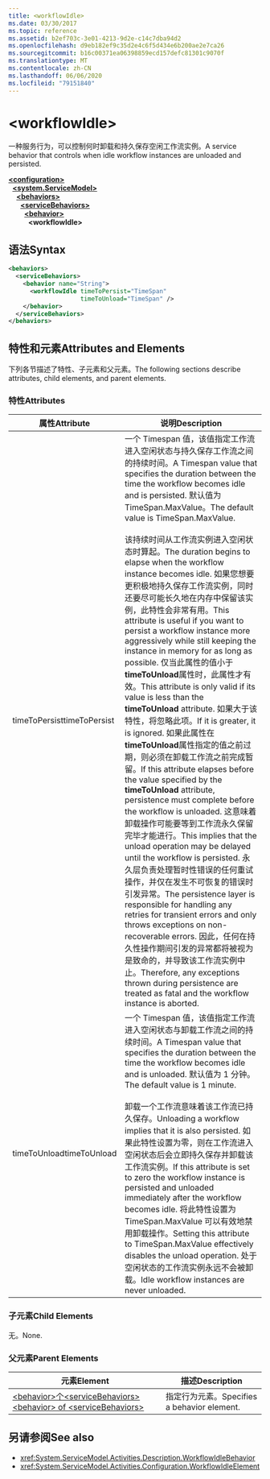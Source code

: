 ```yaml
---
title: <workflowIdle>
ms.date: 03/30/2017
ms.topic: reference
ms.assetid: b2ef703c-3e01-4213-9d2e-c14c7dba94d2
ms.openlocfilehash: d9eb182ef9c35d2e4c6f5d434e6b200ae2e7ca26
ms.sourcegitcommit: b16c00371ea06398859ecd157defc81301c9070f
ms.translationtype: MT
ms.contentlocale: zh-CN
ms.lasthandoff: 06/06/2020
ms.locfileid: "79151840"
---
```

# \<workflowIdle>
<span data-ttu-id="85dee-101">一种服务行为，可以控制何时卸载和持久保存空闲工作流实例。</span><span class="sxs-lookup"><span data-stu-id="85dee-101">A service behavior that controls when idle workflow instances are unloaded and persisted.</span></span>  
  
[**\<configuration>**](../configuration-element.md)\
&nbsp;&nbsp;[**\<system.ServiceModel>**](system-servicemodel-of-workflow.md)\
&nbsp;&nbsp;&nbsp;&nbsp;[**\<behaviors>**](behaviors-of-workflow.md)\
&nbsp;&nbsp;&nbsp;&nbsp;&nbsp;&nbsp;[**\<serviceBehaviors>**](servicebehaviors-of-workflow.md)\
&nbsp;&nbsp;&nbsp;&nbsp;&nbsp;&nbsp;&nbsp;&nbsp;[**\<behavior>**](behavior-of-servicebehaviors-of-workflow.md)\
&nbsp;&nbsp;&nbsp;&nbsp;&nbsp;&nbsp;&nbsp;&nbsp;&nbsp;&nbsp;**\<workflowIdle>**  
  
## <a name="syntax"></a><span data-ttu-id="85dee-102">语法</span><span class="sxs-lookup"><span data-stu-id="85dee-102">Syntax</span></span>  
  
```xml  
<behaviors>
  <serviceBehaviors>
    <behavior name="String">
      <workflowIdle timeToPersist="TimeSpan"
                    timeToUnload="TimeSpan" />
    </behavior>
  </serviceBehaviors>
</behaviors>  
```  
  
## <a name="attributes-and-elements"></a><span data-ttu-id="85dee-103">特性和元素</span><span class="sxs-lookup"><span data-stu-id="85dee-103">Attributes and Elements</span></span>  
 <span data-ttu-id="85dee-104">下列各节描述了特性、子元素和父元素。</span><span class="sxs-lookup"><span data-stu-id="85dee-104">The following sections describe attributes, child elements, and parent elements.</span></span>  
  
### <a name="attributes"></a><span data-ttu-id="85dee-105">特性</span><span class="sxs-lookup"><span data-stu-id="85dee-105">Attributes</span></span>  
  
|<span data-ttu-id="85dee-106">属性</span><span class="sxs-lookup"><span data-stu-id="85dee-106">Attribute</span></span>|<span data-ttu-id="85dee-107">说明</span><span class="sxs-lookup"><span data-stu-id="85dee-107">Description</span></span>|  
|---------------|-----------------|  
|<span data-ttu-id="85dee-108">timeToPersist</span><span class="sxs-lookup"><span data-stu-id="85dee-108">timeToPersist</span></span>|<span data-ttu-id="85dee-109">一个 Timespan 值，该值指定工作流进入空闲状态与持久保存工作流之间的持续时间。</span><span class="sxs-lookup"><span data-stu-id="85dee-109">A Timespan value that specifies the duration between the time the workflow becomes idle and is persisted.</span></span> <span data-ttu-id="85dee-110">默认值为 TimeSpan.MaxValue。</span><span class="sxs-lookup"><span data-stu-id="85dee-110">The default value is TimeSpan.MaxValue.</span></span><br /><br /> <span data-ttu-id="85dee-111">该持续时间从工作流实例进入空闲状态时算起。</span><span class="sxs-lookup"><span data-stu-id="85dee-111">The duration begins to elapse when the workflow instance becomes idle.</span></span> <span data-ttu-id="85dee-112">如果您想要更积极地持久保存工作流实例，同时还要尽可能长久地在内存中保留该实例，此特性会非常有用。</span><span class="sxs-lookup"><span data-stu-id="85dee-112">This attribute  is useful if you want to persist a workflow instance more aggressively while still keeping the instance in memory for as long as possible.</span></span> <span data-ttu-id="85dee-113">仅当此属性的值小于**timeToUnload**属性时，此属性才有效。</span><span class="sxs-lookup"><span data-stu-id="85dee-113">This attribute  is only valid if its value is less than the **timeToUnload** attribute.</span></span> <span data-ttu-id="85dee-114">如果大于该特性，将忽略此项。</span><span class="sxs-lookup"><span data-stu-id="85dee-114">If it is greater, it is ignored.</span></span> <span data-ttu-id="85dee-115">如果此属性在**timeToUnload**属性指定的值之前过期，则必须在卸载工作流之前完成暂留。</span><span class="sxs-lookup"><span data-stu-id="85dee-115">If this attribute elapses before the value specified by the **timeToUnload** attribute, persistence must complete before the workflow is unloaded.</span></span> <span data-ttu-id="85dee-116">这意味着卸载操作可能要等到工作流永久保留完毕才能进行。</span><span class="sxs-lookup"><span data-stu-id="85dee-116">This implies that the unload operation may be delayed until the workflow is persisted.</span></span> <span data-ttu-id="85dee-117">永久层负责处理暂时性错误的任何重试操作，并仅在发生不可恢复的错误时引发异常。</span><span class="sxs-lookup"><span data-stu-id="85dee-117">The persistence layer is responsible for handling any retries for transient errors and only throws exceptions on non-recoverable errors.</span></span> <span data-ttu-id="85dee-118">因此，任何在持久性操作期间引发的异常都将被视为是致命的，并导致该工作流实例中止。</span><span class="sxs-lookup"><span data-stu-id="85dee-118">Therefore, any exceptions thrown during persistence are treated as fatal and the workflow instance is aborted.</span></span>|  
|<span data-ttu-id="85dee-119">timeToUnload</span><span class="sxs-lookup"><span data-stu-id="85dee-119">timeToUnload</span></span>|<span data-ttu-id="85dee-120">一个 Timespan 值，该值指定工作流进入空闲状态与卸载工作流之间的持续时间。</span><span class="sxs-lookup"><span data-stu-id="85dee-120">A Timespan value that specifies the duration between the time the workflow becomes idle and is unloaded.</span></span> <span data-ttu-id="85dee-121">默认值为 1 分钟。</span><span class="sxs-lookup"><span data-stu-id="85dee-121">The default value is 1 minute.</span></span><br /><br /> <span data-ttu-id="85dee-122">卸载一个工作流意味着该工作流已持久保存。</span><span class="sxs-lookup"><span data-stu-id="85dee-122">Unloading a workflow implies that it is also persisted.</span></span> <span data-ttu-id="85dee-123">如果此特性设置为零，则在工作流进入空闲状态后会立即持久保存并卸载该工作流实例。</span><span class="sxs-lookup"><span data-stu-id="85dee-123">If this attribute is set to zero the workflow instance is persisted and unloaded immediately after the workflow becomes idle.</span></span> <span data-ttu-id="85dee-124">将此特性设置为 TimeSpan.MaxValue 可以有效地禁用卸载操作。</span><span class="sxs-lookup"><span data-stu-id="85dee-124">Setting this attribute to TimeSpan.MaxValue effectively disables the unload operation.</span></span> <span data-ttu-id="85dee-125">处于空闲状态的工作流实例永远不会被卸载。</span><span class="sxs-lookup"><span data-stu-id="85dee-125">Idle workflow instances are never unloaded.</span></span>|  
  
### <a name="child-elements"></a><span data-ttu-id="85dee-126">子元素</span><span class="sxs-lookup"><span data-stu-id="85dee-126">Child Elements</span></span>  
 <span data-ttu-id="85dee-127">无。</span><span class="sxs-lookup"><span data-stu-id="85dee-127">None.</span></span>  
  
### <a name="parent-elements"></a><span data-ttu-id="85dee-128">父元素</span><span class="sxs-lookup"><span data-stu-id="85dee-128">Parent Elements</span></span>  
  
|<span data-ttu-id="85dee-129">元素</span><span class="sxs-lookup"><span data-stu-id="85dee-129">Element</span></span>|<span data-ttu-id="85dee-130">描述</span><span class="sxs-lookup"><span data-stu-id="85dee-130">Description</span></span>|  
|-------------|-----------------|  
|[<span data-ttu-id="85dee-131">\<behavior>个\<serviceBehaviors></span><span class="sxs-lookup"><span data-stu-id="85dee-131">\<behavior> of \<serviceBehaviors></span></span>](behavior-of-servicebehaviors-of-workflow.md)|<span data-ttu-id="85dee-132">指定行为元素。</span><span class="sxs-lookup"><span data-stu-id="85dee-132">Specifies a behavior element.</span></span>|  
  
## <a name="see-also"></a><span data-ttu-id="85dee-133">另请参阅</span><span class="sxs-lookup"><span data-stu-id="85dee-133">See also</span></span>

- <xref:System.ServiceModel.Activities.Description.WorkflowIdleBehavior>
- <xref:System.ServiceModel.Activities.Configuration.WorkflowIdleElement>
